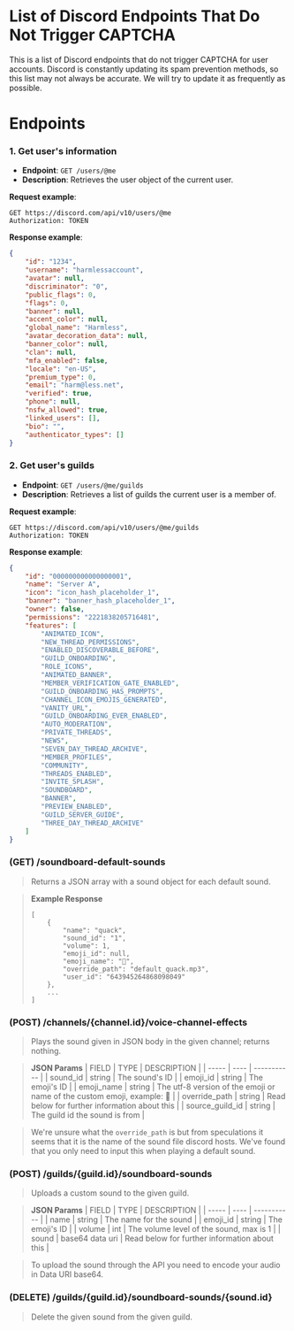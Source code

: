 # List of Discord Endpoints That Do Not Trigger CAPTCHA

This is a list of Discord endpoints that do not trigger CAPTCHA for user accounts. Discord is constantly updating its spam prevention methods, so this list may not always be accurate. We will try to update it as frequently as possible.

# Endpoints

### 1. Get user's information

- **Endpoint**: `GET /users/@me`
- **Description**: Retrieves the user object of the current user.

**Request example**:
```http
GET https://discord.com/api/v10/users/@me
Authorization: TOKEN
```
**Response example**:
```json
{
    "id": "1234",
    "username": "harmlessaccount",
    "avatar": null,
    "discriminator": "0",
    "public_flags": 0,
    "flags": 0,
    "banner": null,
    "accent_color": null,
    "global_name": "Harmless",
    "avatar_decoration_data": null,
    "banner_color": null,
    "clan": null,
    "mfa_enabled": false,
    "locale": "en-US",
    "premium_type": 0,
    "email": "harm@less.net",
    "verified": true,
    "phone": null,
    "nsfw_allowed": true,
    "linked_users": [],
    "bio": "",
    "authenticator_types": []
}
```
### 2. Get user's guilds

- **Endpoint**: `GET /users/@me/guilds`
- **Description**: Retrieves a list of guilds the current user is a member of.

**Request example**:
```http
GET https://discord.com/api/v10/users/@me/guilds
Authorization: TOKEN
```
**Response example**:
```json
{
    "id": "000000000000000001",
    "name": "Server A",
    "icon": "icon_hash_placeholder_1",
    "banner": "banner_hash_placeholder_1",
    "owner": false,
    "permissions": "2221838205716481",
    "features": [
        "ANIMATED_ICON",
        "NEW_THREAD_PERMISSIONS",
        "ENABLED_DISCOVERABLE_BEFORE",
        "GUILD_ONBOARDING",
        "ROLE_ICONS",
        "ANIMATED_BANNER",
        "MEMBER_VERIFICATION_GATE_ENABLED",
        "GUILD_ONBOARDING_HAS_PROMPTS",
        "CHANNEL_ICON_EMOJIS_GENERATED",
        "VANITY_URL",
        "GUILD_ONBOARDING_EVER_ENABLED",
        "AUTO_MODERATION",
        "PRIVATE_THREADS",
        "NEWS",
        "SEVEN_DAY_THREAD_ARCHIVE",
        "MEMBER_PROFILES",
        "COMMUNITY",
        "THREADS_ENABLED",
        "INVITE_SPLASH",
        "SOUNDBOARD",
        "BANNER",
        "PREVIEW_ENABLED",
        "GUILD_SERVER_GUIDE",
        "THREE_DAY_THREAD_ARCHIVE"
    ]
}

```

### **(GET)** /soundboard-default-sounds
> Returns a JSON array with a sound object for each default sound.  

> **Example Response**
> ```
> [
>     {
>         "name": "quack",
>         "sound_id": "1",
>         "volume": 1,
>         "emoji_id": null,
>         "emoji_name": "🦆",
>         "override_path": "default_quack.mp3",
>         "user_id": "643945264868098049"
>     },
>     ...
> ]
> ```

### **(POST)** /channels/{channel.id}/voice-channel-effects
> Plays the sound given in JSON body in the given channel; returns nothing.  

> **JSON Params**
> | FIELD | TYPE | DESCRIPTION |
> | ----- | ---- | ----------- |
> | sound_id | string | The sound's ID |
> | emoji_id | string | The emoji's ID |
> | emoji_name | string | The utf-8 version of the emoji or name of the custom emoji, example: 👻 |
> | override_path | string | Read below for further information about this |
> | source_guild_id | string | The guild id the sound is from |

> We're unsure what the `override_path` is but from speculations it seems that it is the name of the sound file discord hosts. We've found that you only need to input this when playing a default sound.

### **(POST)** /guilds/{guild.id}/soundboard-sounds
> Uploads a custom sound to the given guild.  

> **JSON Params**
> | FIELD | TYPE | DESCRIPTION |
> | ----- | ---- | ----------- |
> | name | string | The name for the sound |
> | emoji_id | string | The emoji's ID |
> | volume | int | The volume level of the sound, max is 1 |
> | sound | base64 data uri | Read below for further information about this |

> To upload the sound through the API you need to encode your audio in Data URI base64.

### **(DELETE)** /guilds/{guild.id}/soundboard-sounds/{sound.id}
> Delete the given sound from the given guild.  
